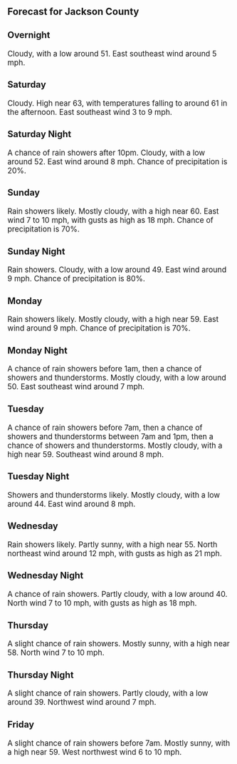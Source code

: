 <div>
   <h2>Forecast for Jackson County</h2>
   <p>
      <div style="font-size:120%">
         <h3>Overnight</h3>Cloudy, with a low around 51. East southeast wind around 5 mph.<br></div>
   </p>
   <p>
      <div style="font-size:120%">
         <h3>Saturday</h3>Cloudy. High near 63, with temperatures falling to around 61 in the afternoon. East southeast wind 3 to 9 mph.<br></div>
   </p>
   <p>
      <div style="font-size:120%">
         <h3>Saturday Night</h3>A chance of rain showers after 10pm. Cloudy, with a low around 52. East wind around 8 mph. Chance of precipitation is 20%.<br></div>
   </p>
   <p>
      <div style="font-size:120%">
         <h3>Sunday</h3>Rain showers likely. Mostly cloudy, with a high near 60. East wind 7 to 10 mph, with gusts as high as 18 mph. Chance of precipitation
         is 70%.<br></div>
   </p>
   <p>
      <div style="font-size:120%">
         <h3>Sunday Night</h3>Rain showers. Cloudy, with a low around 49. East wind around 9 mph. Chance of precipitation is 80%.<br></div>
   </p>
   <p>
      <div style="font-size:120%">
         <h3>Monday</h3>Rain showers likely. Mostly cloudy, with a high near 59. East wind around 9 mph. Chance of precipitation is 70%.<br></div>
   </p>
   <p>
      <div style="font-size:120%">
         <h3>Monday Night</h3>A chance of rain showers before 1am, then a chance of showers and thunderstorms. Mostly cloudy, with a low around 50. East
         southeast wind around 7 mph.<br></div>
   </p>
   <p>
      <div style="font-size:120%">
         <h3>Tuesday</h3>A chance of rain showers before 7am, then a chance of showers and thunderstorms between 7am and 1pm, then a chance of showers
         and thunderstorms. Mostly cloudy, with a high near 59. Southeast wind around 8 mph.<br></div>
   </p>
   <p>
      <div style="font-size:120%">
         <h3>Tuesday Night</h3>Showers and thunderstorms likely. Mostly cloudy, with a low around 44. East wind around 8 mph.<br></div>
   </p>
   <p>
      <div style="font-size:120%">
         <h3>Wednesday</h3>Rain showers likely. Partly sunny, with a high near 55. North northeast wind around 12 mph, with gusts as high as 21 mph.<br></div>
   </p>
   <p>
      <div style="font-size:120%">
         <h3>Wednesday Night</h3>A chance of rain showers. Partly cloudy, with a low around 40. North wind 7 to 10 mph, with gusts as high as 18 mph.<br></div>
   </p>
   <p>
      <div style="font-size:120%">
         <h3>Thursday</h3>A slight chance of rain showers. Mostly sunny, with a high near 58. North wind 7 to 10 mph.<br></div>
   </p>
   <p>
      <div style="font-size:120%">
         <h3>Thursday Night</h3>A slight chance of rain showers. Partly cloudy, with a low around 39. Northwest wind around 7 mph.<br></div>
   </p>
   <p>
      <div style="font-size:120%">
         <h3>Friday</h3>A slight chance of rain showers before 7am. Mostly sunny, with a high near 59. West northwest wind 6 to 10 mph.<br></div>
   </p>
</div>